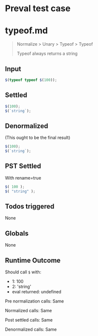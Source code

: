 # Preval test case

# typeof.md

> Normalize > Unary > Typeof > Typeof
>
> Typeof always returns a string

## Input

`````js filename=intro
$(typeof typeof $(100));
`````


## Settled


`````js filename=intro
$(100);
$(`string`);
`````


## Denormalized
(This ought to be the final result)

`````js filename=intro
$(100);
$(`string`);
`````


## PST Settled
With rename=true

`````js filename=intro
$( 100 );
$( "string" );
`````


## Todos triggered


None


## Globals


None


## Runtime Outcome


Should call `$` with:
 - 1: 100
 - 2: 'string'
 - eval returned: undefined

Pre normalization calls: Same

Normalized calls: Same

Post settled calls: Same

Denormalized calls: Same
